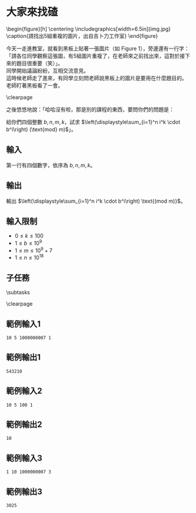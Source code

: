 # 大家來找碴

\begin{figure}[h]
\centering
\includegraphics[width=6.5in]{img.jpg}
\caption{請找出5組重複的圖片，出自吉卜力工作室}
\end{figure}

今天一走進教室，就看到黑板上貼著一張圖片（如 Figure 1），旁邊還有一行字：「請各位同學觀察這張圖，有5組圖片重複了，在老師來之前找出來，這對於接下來的題目很重要（笑）」。  
同學開始議論紛紛，互相交流意見。  
這時候老師走了進來，有同學立刻問老師說黑板上的圖片是要用在什麼題目的。  
老師盯著黑板看了一會。  

\clearpage

之後悠悠地說：「哈哈沒有啦，那是別的課程的東西，要問你們的問題是：  

給你們四個整數 $b, n, m, k$，試求 $\left(\displaystyle\sum_{i=1}^n i^k \cdot b^i\right) (\text{mod} m)$」。  

## 輸入
第一行有四個數字，依序為 $b, n, m, k$。  

## 輸出
輸出 $\left(\displaystyle\sum_{i=1}^n i^k \cdot b^i\right) \text{(mod m)}$。  

## 輸入限制
 - $0 \leq k \leq 100$
 - $1 \leq b \leq 10^9$
 - $1 \leq m \leq 10^9+7$
 - $1 \leq n \leq 10^{18}$

## 子任務
\subtasks

\clearpage

## 範例輸入1
```
10 5 1000000007 1
```

## 範例輸出1
```
543210
```

## 範例輸入2
```
10 5 100 1
```

## 範例輸出2
```
10
```

## 範例輸入3
```
1 10 1000000007 3
```

## 範例輸出3
```
3025
```
